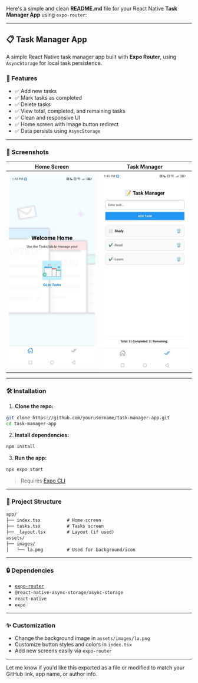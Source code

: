 Here's a simple and clean **README.md** file for your React Native **Task Manager App** using `expo-router`:

---

## 📋 Task Manager App

A simple React Native task manager app built with **Expo Router**, using `AsyncStorage` for local task persistence.

### 🧩 Features

* ✅ Add new tasks
* ✅ Mark tasks as completed
* ✅ Delete tasks
* ✅ View total, completed, and remaining tasks
* ✅ Clean and responsive UI
* ✅ Home screen with image button redirect
* ✅ Data persists using `AsyncStorage`

---

### 📸 Screenshots

| Home Screen                            | Task Manager                             |
| -------------------------------------- | ---------------------------------------- |
| ![Home](./task-manager-app/assets/images/tasks.jpg) | ![Tasks](./task-manager-app//assets//images/tasks2.jpg) |

---

### 🛠️ Installation

1. **Clone the repo:**

```bash
git clone https://github.com/yourusername/task-manager-app.git
cd task-manager-app
```

2. **Install dependencies:**

```bash
npm install
```

3. **Run the app:**

```bash
npx expo start
```

> Requires [Expo CLI](https://docs.expo.dev/get-started/installation/)

---

### 📁 Project Structure

```
app/
├── index.tsx          # Home screen
├── tasks.tsx          # Tasks screen
├── _layout.tsx        # Layout (if used)
assets/
├── images/
│   └── la.png         # Used for background/icon

```

---

### 🔒 Dependencies

* [`expo-router`](https://expo.github.io/router/docs)
* `@react-native-async-storage/async-storage`
* `react-native`
* `expo`

---

### ✨ Customization

* Change the background image in `assets/images/la.png`
* Customize button styles and colors in `index.tsx`
* Add new screens easily via `expo-router`

---


Let me know if you'd like this exported as a file or modified to match your GitHub link, app name, or author info.

